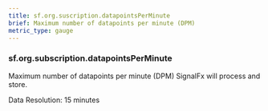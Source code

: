 ```yaml
---
title: sf.org.suscription.datapointsPerMinute
brief: Maximum number of datapoints per minute (DPM)
metric_type: gauge
---
```

### sf.org.subscription.datapointsPerMinute

Maximum number of datapoints per minute (DPM) SignalFx will process and store.

Data Resolution: 15 minutes
